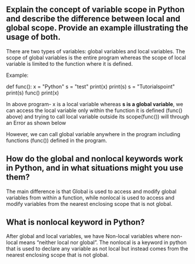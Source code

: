 ## Explain the concept of variable scope in Python and describe the difference between local and global scope. Provide an example illustrating the usage of both.

There are two types of variables: global variables and local variables. The scope of global variables is the entire program whereas the scope of local variable is limited to the function where it is defined.

Example: 

def func():
   x = "Python"
   s = "test"
   print(x)
   print(s)
   s = "Tutorialspoint"
   print(s)
func()
print(x) 

In above program- x is a local variable whereas **s is a global variable**, we can access the local variable only within the function it is defined (func() above) and trying to call local variable outside its scope(func()) will through an Error as shown below 

However, we can call global variable anywhere in the program including functions (func()) defined in the program.

## How do the global and nonlocal keywords work in Python, and in what situations might you use them?
The main difference is that Global is used to access and modify global variables from within a function, while nonlocal is used to access and modify variables from the nearest enclosing scope that is not global.

## What is nonlocal keyword in Python?
After global and local variables, we have Non-local variables where non-local means “neither local nor global”. The nonlocal is a keyword in python that is used to declare any variable as not local but instead comes from the nearest enclosing scope that is not global.
